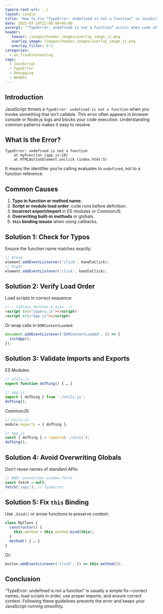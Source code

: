 ```yaml
---
typora-root-url: ../
layout: single
title: "How to Fix “TypeError: undefined is not a function” in JavaScript"
date: 2025-07-24T22:00:00+09:00
excerpt: '“TypeError: undefined is not a function” occurs when code attempts to call a value that isn’t a function. Learn to identify the root cause—such as typos, load order issues, or incorrect imports—and apply targeted fixes.'
header:
   teaser: /images/header_images/overlay_image_js.png
   overlay_image: /images/header_images/overlay_image_js.png
   overlay_filter: 0.5
categories:
  - en_Troubleshooting
tags:
  - JavaScript
  - TypeError
  - Debugging
  - WebDev
---
```

## Introduction

JavaScript throws a `TypeError: undefined is not a function` when you invoke something that isn’t callable. This error often appears in browser console or Node.js logs and blocks your code execution. Understanding common patterns makes it easy to resolve.

## What Is the Error?

```text
TypeError: undefined is not a function
    at myFunction (app.js:10)
    at HTMLButtonElement.onclick (index.html:5)
```

It means the identifier you’re calling evaluates to `undefined`, not to a function reference.

## Common Causes

1. **Typo in function or method name.**
2. **Script or module load order**: code runs before definition.
3. **Incorrect export/import** in ES modules or CommonJS.
4. **Overwriting built-in methods** or globals.
5. **`this` binding issues** when using callbacks.

## Solution 1: Check for Typos

Ensure the function name matches exactly:

```js
// Wrong
element.addEventListerner('click', handleClick);
// Right
element.addEventListener('click', handleClick);
```

## Solution 2: Verify Load Order

Load scripts in correct sequence:

```html
<!-- library defines $.ajax -->
<script src="jquery.js"></script>
<script src="app.js"></script>
```

Or wrap calls in `DOMContentLoaded`:

```js
document.addEventListener('DOMContentLoaded', () => {
  initApp();
});
```

## Solution 3: Validate Imports and Exports

ES Modules:

```js
// utils.js
export function doThing() { … }

// app.js
import { doThing } from './utils.js';
doThing();
```

CommonJS:

```js
// utils.js
module.exports = { doThing };

// app.js
const { doThing } = require('./utils');
doThing();
```

## Solution 4: Avoid Overwriting Globals

Don’t reuse names of standard APIs:

```js
// BAD: overwrites window.fetch
const fetch = null;
fetch('/api'); // TypeError
```

## Solution 5: Fix `this` Binding

Use `.bind()` or arrow functions to preserve context:

```js
class MyClass {
  constructor() {
    this.method = this.method.bind(this);
  }
  method() { … }
}
```

Or:

```js
button.addEventListener('click', () => this.method());
```

## Conclusion

“TypeError: undefined is not a function” is usually a simple fix—correct names, load scripts in order, use proper imports, and ensure correct context. Following these guidelines prevents the error and keeps your JavaScript running smoothly.

